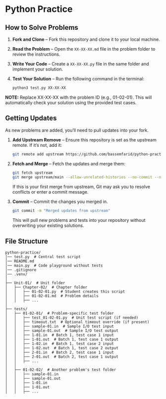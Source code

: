 # Python Practice

## How to Solve Problems  

1. **Fork and Clone** – Fork this repository and clone it to your local machine.  
2. **Read the Problem** – Open the `XX-XX-XX.md` file in the problem folder to review the instructions.  
3. **Write Your Code** – Create a `XX-XX-XX.py` file in the same folder and implement your solution.  
4. **Test Your Solution** – Run the following command in the terminal:  

   ```sh
   python3 test.py XX-XX-XX
   ```

**NOTE:** Replace XX-XX-XX with the problem ID (e.g., 01-02-01). This will automatically check your solution using the provided test cases.

## Getting Updates

As new problems are added, you’ll need to pull updates into your fork.


1. **Add Upstream Remove** – Ensure this repository is set as the upstream remote. If it’s not, add it:

    ```sh
    git remote add upstream https://github.com/bassemfarid/python-practice.git
    ```
2. **Fetch and Merge** – Fetch the updates and merge them:

    ```sh
    git fetch upstream
    git merge upstream/main --allow-unrelated-histories --no-commit --no-ff
    ```
    If this is your first merge from upstream, Git may ask you to resolve conflicts or enter a commit message.
3. **Commit** – Commit the changes you merged in.
    ```sh
    git commit -m "Merged updates from upstream"
    ```
    This will pull new problems and tests into your repository without overwriting your existing solutions.

## File Structure
```
python-practice/
│── test.py  # Central test script
│── README.md
│── main.py  # Code playground without tests
│── .gitignore
│── .venv/
│
├── Unit-01/  # Unit folder
│   ├── Chapter-02/  # Chapter folder
│   │   ├── 01-02-01.py  # Student creates this script
│   │   ├── 01-02-01.md  # Problem details
│   │   ├── ...
│
├── tests/
│   ├── 01-02-01/  # Problem-specific test folder
│   │   ├── test_01-02-01.py  # Unit test script (if needed)
│   │   ├── timeout.txt  # Optional timeout override (if present)
│   │   ├── sample-01.in  # Sample I/O test input
│   │   ├── sample-01.out  # Sample I/O test output
│   │   ├── 1-01.in  # Batch 1, test case 1 input
│   │   ├── 1-01.out  # Batch 1, test case 1 output
│   │   ├── 1-02.in  # Batch 1, test case 2 input
│   │   ├── 1-02.out  # Batch 1, test case 2 output
│   │   ├── 2-01.in  # Batch 2, test case 1 input
│   │   ├── 2-01.out  # Batch 2, test case 1 output
│   │   ├── ...
│   │
│   ├── 01-02-02/  # Another problem's test folder
│   │   ├── sample-01.in
│   │   ├── sample-01.out
│   │   ├── 1-01.in
│   │   ├── 1-01.out
│   │   ├── ...
```